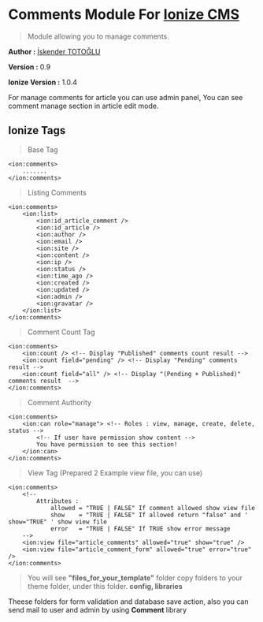 # Comments Module For [Ionize CMS](http://ionizecms.com "Ionize CMS") #
> Module allowing you to manage comments.


**Author :** [İskender TOTOĞLU](http://altivebir.com.tr "ALTI ve BIR IT.")

**Version :** 0.9

**Ionize Version :** 1.0.4

For manage comments for article you can use admin panel, You can see comment manage section in article edit mode.

## Ionize Tags ##
>Base Tag

	<ion:comments>
		.......
	</ion:comments>
>Listing Comments

	<ion:comments>
		<ion:list>
			<ion:id_article_comment />
            <ion:id_article />
            <ion:author />
            <ion:email />
            <ion:site />
            <ion:content />
            <ion:ip />
            <ion:status />
			<ion:time_ago />
            <ion:created />
            <ion:updated />
            <ion:admin />
			<ion:gravatar />
		</ion:list>
	</ion:comments>
>Comment Count Tag

	<ion:comments>
		<ion:count /> <!-- Display "Published" comments count result -->
		<ion:count field="pending" /> <!-- Display "Pending" comments result -->
		<ion:count field="all" /> <!-- Display "(Pending + Published)" comments result  -->
	</ion:comments>

>Comment Authority

	<ion:comments>
		<ion:can role="manage"> <!-- Roles : view, manage, create, delete, status -->
			<!-- If user have permission show content -->
			You have permission to see this section!
		</ion:can>
	</ion:comments>
>View Tag (Prepared 2 Example view file, you can use)

	<ion:comments>
		<!--
			Attributes :
				allowed = "TRUE | FALSE" If comment allowed show view file
				show	= "TRUE | FALSE" If allowed return "false" and ' show="TRUE" ' show view file
				error	= "TRUE | FALSE" If TRUE show error message
		-->
		<ion:view file="article_comments" allowed="true" show="true" />
		<ion:view file="article_comment_form" allowed="true" error="true" />
	</ion:comments>

>You will see **"files_for_your_template"** folder copy folders to your theme folder, under this folder.
>**config, libraries**

Theese folders for form validation and database save action, also you can send mail to user and admin by using **Comment** library